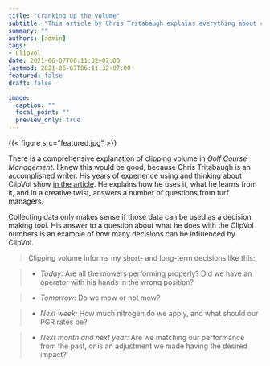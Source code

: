 ```yaml
---
title: "Cranking up the volume"
subtitle: "This article by Chris Tritabaugh explains everything about clipping volume"
summary: ""
authors: [admin]
tags: 
- ClipVol
date: 2021-06-07T06:11:32+07:00
lastmod: 2021-06-07T06:11:32+07:00
featured: false
draft: false

image:
  caption: ""
  focal_point: ""
  preview_only: true
---
```


{{< figure src="featured.jpg" >}}

There is a comprehensive explanation of clipping volume in *Golf Course Management*. I knew this would be good, because Chris Tritabaugh is an accomplished writer. His years of experience using and thinking about ClipVol show [in the article](https://lsc-pagepro.mydigitalpublication.com/publication/?i=707966&ver=html5&p=50). He explains how he uses it, what he learns from it, and in a creative twist, answers a number of questions from turf managers. 

Collecting data only makes sense if those data can be used as a decision making tool. His answer to a question about what he does with the ClipVol numbers is an example of how many decisions can be influenced by ClipVol.

> Clipping volume informs my short- and long-term decisions like this:

> * *Today:* Are all the mowers performing properly? Did we have an operator with his hands in the wrong position?

> * *Tomorrow:* Do we mow or not mow?

> * *Next week:* How much nitrogen do we apply, and what should our PGR rates be?

> * *Next month and next year:* Are we matching our performance from the past, or is an adjustment we made having the desired impact?


